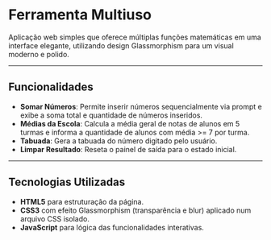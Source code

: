 # Ferramenta Multiuso

Aplicação web simples que oferece múltiplas funções matemáticas em uma interface elegante, utilizando design Glassmorphism para um visual moderno e polido.

---

## Funcionalidades

- **Somar Números**: Permite inserir números sequencialmente via prompt e exibe a soma total e quantidade de números inseridos.
- **Médias da Escola**: Calcula a média geral de notas de alunos em 5 turmas e informa a quantidade de alunos com média >= 7 por turma.
- **Tabuada**: Gera a tabuada do número digitado pelo usuário.
- **Limpar Resultado**: Reseta o painel de saída para o estado inicial.

---

## Tecnologias Utilizadas

- **HTML5** para estruturação da página.
- **CSS3** com efeito Glassmorphism (transparência e blur) aplicado num arquivo CSS isolado.
- **JavaScript** para lógica das funcionalidades interativas.
